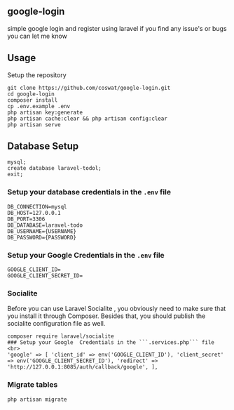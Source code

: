 ## google-login
 simple google login and register using laravel
 if you find any issue's or bugs you can let me know
## Usage <br>
Setup the repository <br>
```
git clone https://github.com/coswat/google-login.git
cd google-login
composer install
cp .env.example .env 
php artisan key:generate
php artisan cache:clear && php artisan config:clear 
php artisan serve 
```

## Database Setup <br>
```
mysql;
create database laravel-todol;
exit;
```


### Setup your database credentials in the ```.env``` file <br>
```
DB_CONNECTION=mysql
DB_HOST=127.0.0.1
DB_PORT=3306
DB_DATABASE=laravel-todo
DB_USERNAME={USERNAME}
DB_PASSWORD={PASSWORD}
```
### Setup your Google  Credentials in the ```.env``` file <br>
```
GOOGLE_CLIENT_ID=
GOOGLE_CLIENT_SECRET_ID=
```
### Socialite
Before you can use Laravel Socialite , you obviously need to make sure that you install it through Composer. Besides that, you should publish the socialite configuration file as well.
```
composer require laravel/socialite
### Setup your Google  Credentials in the ```.services.php``` file <br>
'google' => [ 'client_id' => env('GOOGLE_CLIENT_ID'), 'client_secret' => env('GOOGLE_CLIENT_SECRET_ID'), 'redirect' => 'http://127.0.0.1:8085/auth/callback/google', ],
```

### Migrate tables
```
php artisan migrate
```
